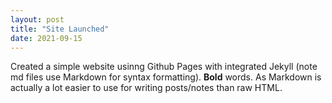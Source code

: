 ```yaml
---
layout: post
title: "Site Launched"
date: 2021-09-15
---
```


Created a simple website usinng Github Pages with integrated Jekyll (note md files use Markdown for syntax formatting). **Bold** words. As Markdown is actually a lot easier to use for writing posts/notes than raw HTML.
